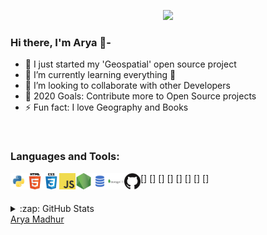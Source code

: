 
<p align="center">
  <img src="https://media.giphy.com/media/f3iwJFOVOwuy7K6FFw/giphy.gif">
</p>
 
### Hi there, I'm Arya 👋- 

- 🔭 I just started my 'Geospatial' open source project
- 🌱 I’m currently learning everything 🤣
- 👯 I’m looking to collaborate with other Developers
- 🥅 2020 Goals: Contribute more to Open Source projects
- ⚡ Fun fact: I love Geography and Books

<br />

### Languages and Tools:

[<img align="left" alt="Python" width="26px" src="https://raw.githubusercontent.com/github/explore/80688e429a7d4ef2fca1e82350fe8e3517d3494d/topics/python/python.png" />]
[<img align="left" alt="HTML5" width="26px" src="https://raw.githubusercontent.com/github/explore/80688e429a7d4ef2fca1e82350fe8e3517d3494d/topics/html/html.png" />]
[<img align="left" alt="CSS3" width="26px" src="https://raw.githubusercontent.com/github/explore/80688e429a7d4ef2fca1e82350fe8e3517d3494d/topics/css/css.png" />]
[<img align="left" alt="JavaScript" width="26px" src="https://raw.githubusercontent.com/github/explore/80688e429a7d4ef2fca1e82350fe8e3517d3494d/topics/javascript/javascript.png" />]
[<img align="left" alt="Node.js" width="26px" src="https://raw.githubusercontent.com/github/explore/80688e429a7d4ef2fca1e82350fe8e3517d3494d/topics/nodejs/nodejs.png" />]
[<img align="left" alt="SQL" width="26px" src="https://raw.githubusercontent.com/github/explore/80688e429a7d4ef2fca1e82350fe8e3517d3494d/topics/sql/sql.png" />]
[<img align="left" alt="MongoDB" width="26px" src="https://raw.githubusercontent.com/github/explore/80688e429a7d4ef2fca1e82350fe8e3517d3494d/topics/mongodb/mongodb.png" />]
[<img align="left" alt="GitHub" width="26px" src="https://raw.githubusercontent.com/github/explore/78df643247d429f6cc873026c0622819ad797942/topics/github/github.png" />]

<br />

<details>
  <summary>:zap: GitHub Stats</summary>

  <img align="left" alt="AryaaMadhur's GitHub Stats" src="https://github-readme-stats-eta-nine.vercel.app/api?username=AryaaMadhur&show_icons=true&hide_border=true" />

</details>

<div class="LI-profile-badge"  data-version="v1" data-size="medium" data-locale="en_US" data-type="horizontal" data-theme="dark" data-vanity="arya-madhur-b384361ba"><a class="LI-simple-link" href='https://de.linkedin.com/in/arya-madhur-b384361ba?trk=profile-badge'>Arya Madhur</a></div>

